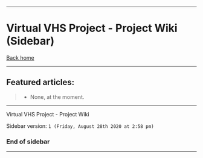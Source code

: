 
***

# Virtual VHS Project - Project Wiki (Sidebar)

[Back home](https://github.com/seanpm2001/Virtual-VHS/wiki/)

***

## Featured articles:

> * None, at the moment.

***

Virtual VHS Project - Project Wiki

Sidebar version: `1 (Friday, August 28th 2020 at 2:58 pm)`

### End of sidebar

***
